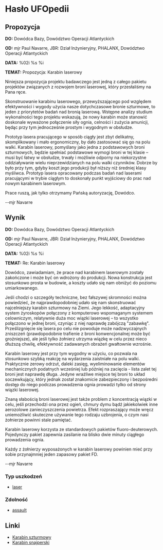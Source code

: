 # Hasło UFOpedii

## Propozycja

**DO:** Dowódca Bazy, Dowództwo Operacji Atlantyckich

**OD:** mjr Paul Navarre, JBR: Dział Inżynieryjny, PHALANX, Dowództwo
Operacji Atlantyckich

**DATA:** %02i %s %i

**TEMAT:** Propozycja: Karabin laserowy

Niniejsza propozycja projektu badawczego jest jedną z całego pakietu
projektów związanych z rozwojem broni laserowej, który przesłaliśmy na
Pana ręce.

Skonstruowanie karabinu laserowego, przewyższającego pod względem
efektywności i wygody użycia nasze dotychczasowe bronie szturmowe, to
jeden z priorytetów badań nad bronią laserową. Wstępne analizy studium
wykonalności tego projektu wskazują, że nowy karabin może stanowić
doskonale wyważone połączenie siły ognia, celności i zużycia amunicji,
będąc przy tym jednocześnie prostym i wygodnym w obsłudze.

Prototyp lasera pracującego w sposób ciągły jest zbyt delikatny,
skomplikowany i mało ergonomiczny, by dało zastosować się go na polu
walki. Karabin laserowy, pomyślany jako jedna z podstawowych broni
szturmowych, będzie spełniać podstawowe wymogi broni w tej klasie – musi
być łatwy w obsłudze, trwały i możliwie odporny na niekorzystne
oddziaływanie wielu nieprzewidzianych na polu walki czynników. Dobrze by
było przy tym, gdyby koszt jego produkcji był niższy niż średniej klasy
myśliwca. Prototyp lasera opracowany podczas badań nad laserami
pracującymi w trybie ciągłym to doskonały punkt wyjściowy do prac nad
nowym karabinem laserowym.

Prace ruszą, jak tylko otrzymamy Pańską autoryzację, Dowódco.

--mjr Navarre

## Wynik

**DO:** Dowódca Bazy, Dowództwo Operacji Atlantyckich

**OD:** mjr Paul Navarre, JBR: Dział Inżynieryjny, PHALANX, Dowództwo
Operacji Atlantyckich

**DATA:** %02i %s %i

**TEMAT:** Re: Karabin laserowy

Dowódco, zawiadamiam, że prace nad karabinem laserowym zostały
zakończone i może być on wdrożony do produkcji. Nowa konstrukcja jest
stosunkowo prosta w budowie, a koszty udało się nam obniżyć do poziomu
umiarkowanego.

Jeśli chodzi o szczegóły techniczne, bez fałszywej skromności można
powiedzieć, że najprawdopodobniej udało się nam skonstruować
najcelniejszy karabin szturmowy na Ziemi. Jego lekkość, adaptacyjny
system żyroskopów połączony z komputerowo wspomaganym systemem
celowniczym, relatywnie duża moc wiązki laserowej – to wszystko
połączono w jednej broni, czyniąc z niej naprawdę zabójczą "zabawkę".
Prześlizgnięcie się lasera po celu nie powoduje może nadzwyczajnych
zniszczeń (prawdopodobnie trafienie z broni konwencjonalnej może być
groźniejsze), ale jeśli tylko żołnierz utrzyma wiązkę w celu przez nieco
dłuższą chwilę, efektywność zadawanych obrażeń gwałtownie wzrośnie.

Karabin laserowy jest przy tym wygodny w użyciu, co pozwala na
stosunkowo szybką reakcję na wydarzenia zaistniałe na polu walki.
Praktycznie zerowy odrzut, daleki zasięg, wyeliminowanie elementów
mechanicznych podatnych wcześniej lub później na zacięcia - lista zalet
tej broni jest naprawdę długa. Jedyne wrażliwe miejsce tej broni to
układ soczewkujący, który jednak został znakomicie zabezpieczony i
bezpośredni dostęp do niego podczas prowadzenia ognia prowadzi tylko od
strony wiązki laserowej.

Znaną słabością broni laserowej jest także problem z koncentracją wiązki
w celu, jeśli przechodzi ona przez ogień, chmury dymu bądź jakiekolwiek
inne aerozolowe zanieczyszczenia powietrza. Efekt rozpraszający może
wręcz uniemożliwić skuteczne używanie tego rodzaju uzbrojenia, o czym
nasi żołnierze powinni stale pamiętać.

Karabin laserowy korzysta ze standardowych pakietów fluoro-deuterowych.
Pojedynczy pakiet zapewnia zasilanie na blisko dwie minuty ciągłego
prowadzenia ognia.

Każdy z żołnierzy wyposażonych w karabin laserowy powinien mieć przy
sobie przynajmniej jeden zapasowy pakiet FD.

--mjr Navarre

### Typ uszkodzeń

- [laser](Damage/laser "wikilink")

### Zdolność

- [assault](Skills/assault "wikilink")

## Linki

- [Karabin
  szturmowy](Ekwipunek/Broń_podstawowa/Karabin_szturmowy "wikilink")
- [Karabin
  snajperski](Ekwipunek/Broń_podstawowa/Karabin_snajperski "wikilink")
